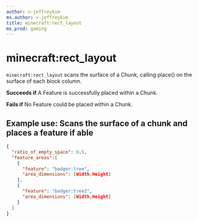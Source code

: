 ```yaml
---
author: v-jeffreykim
ms.author: v-jeffreykim
title: minecraft:rect_layout
ms.prod: gaming
---
```


# minecraft:rect_layout

`minecraft:rect_layout` scans the surface of a Chunk, calling place() on the surface of each block column.

**Succeeds if**
A Feature is successfully placed within a Chunk.

**Fails if**
No Feature could be placed within a Chunk.

## Example use: Scans the surface of a chunk and places a feature if able

```json
{
  "ratio_of_empty_space": 0.5,
  "feature_areas":[
    {
      "feature": "badger:tree",
      "area_dimensions": [Width,Height]
    },
    {
      "feature": "badger:tree2",
      "area_dimensions": [Width,Height]
    }
  ]
}
```
